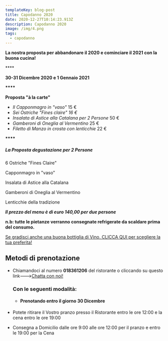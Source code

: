 ```yaml
---
templateKey: blog-post
title: Capodanno 2020
date: 2020-12-27T10:14:23.913Z
description: Capodanno 2020
image: /img/4.png
tags:
  - capodanno
---
```

**La nostra proposta per abbandonare il 2020 e cominciare il 2021 con la buona cucina!** 

\*\*\*\*

**30-31 Dicembre 2020 e 1 Gennaio 2021**

**\*\*\*\***

**Proposta "à la carte"**

* *Il Capponmagro in "vaso"*     15 €
* *Sei Ostriche "Fines claire"     16 €*  
* *Insalata di Astice alla Catalana per 2 Persone*     50 €
* *Gamberoni di Oneglia al Vermentino*     25 €
* *Filetto di Manzo in crosta con lenticchie*     22 €

**\*\*\*\***

##### **La Proposta degustazione *per 2 Persone***

6 Ostriche "Fines Claire"

Capponmagro in "vaso"

Insalata di Astice alla Catalana

Gamberoni di Oneglia al Vermentino

Lenticchie della tradizione

***Il prezzo del menu è di euro 140,00 per due persone***

**n.b: tutte le pietanze verranno consegnate refrigerate da scaldare prima del consumo.**

[Se gradisci anche una buona bottiglia di Vino, CLICCA QUI per scegliere la tua preferita!](https://laruotaimperia.com/news/2020-05-20-carta-dei-vini/)

[](https://laruotaimperia.com/news/2020-05-20-carta-dei-vini/)<!--StartFragment-->

## Metodi di prenotazione

* Chiamandoci al numero **018361206** del ristorante o cliccando su questo link--->[Chatta con noi!](https://wa.me/39018361206)

  ### Con le seguenti modalità:

  * #### Prenotando entro il giorno 30 Dicembre
* Potete ritirare il Vostro pranzo presso il Ristorante entro le ore 12:00 e la cena entro le ore 19:00
* Consegna a Domicilio  dalle ore 9:00 alle ore 12:00 per il pranzo e entro le  19:00 per la Cena